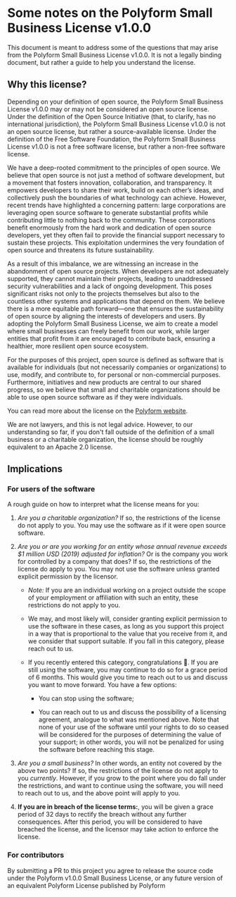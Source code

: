 # Some notes on the Polyform Small Business License v1.0.0

This document is meant to address some of the questions that may arise from the Polyform Small
Business License v1.0.0. It is not a legally binding document, but rather a guide to help you
understand the license.

## Why this license?

Depending on your definition of open source, the Polyform Small Business License v1.0.0 may or may
not be considered an open source license. Under the definition of the Open Source Initiative (that,
to clarify, has no international jurisdiction), the Polyform Small Business License v1.0.0 is not an
open source license, but rather a source-available license. Under the definition of the Free
Software Foundation, the Polyform Small Business License v1.0.0 is not a free software license, but
rather a non-free software license.

We have a deep-rooted commitment to the principles of open source. We believe that open source is
not just a method of software development, but a movement that fosters innovation, collaboration,
and transparency. It empowers developers to share their work, build on each other’s ideas, and
collectively push the boundaries of what technology can achieve. However, recent trends have
highlighted a concerning pattern: large corporations are leveraging open source software to generate
substantial profits while contributing little to nothing back to the community. These corporations
benefit enormously from the hard work and dedication of open source developers, yet they often fail
to provide the financial support necessary to sustain these projects. This exploitation undermines
the very foundation of open source and threatens its future sustainability.

As a result of this imbalance, we are witnessing an increase in the abandonment of open source
projects. When developers are not adequately supported, they cannot maintain their projects, leading
to unaddressed security vulnerabilities and a lack of ongoing development. This poses significant
risks not only to the projects themselves but also to the countless other systems and applications
that depend on them. We believe there is a more equitable path forward—one that ensures the
sustainability of open source by aligning the interests of developers and users. By adopting the
Polyform Small Business License, we aim to create a model where small businesses can freely benefit
from our work, while larger entities that profit from it are encouraged to contribute back, ensuring
a healthier, more resilient open source ecosystem.

For the purposes of this project, open source is defined as software that is available for
individuals (but not necessarily companies or organizations) to use, modify, and contribute to, for
personal or non-commercial purposes. Furthermore, initiatives and new products are central to our
shared progress, so we believe that small and charitable organizations should be able to use open
source software as if they were individuals.

You can read more about the license on the
[Polyform website](https://polyformproject.org/licenses/small-business/1.0.0).

We are not lawyers, and this is not legal advice. However, to our understanding so far, if you don't
fall outside of the definition of a small business or a charitable organization, the license should
be roughly equivalent to an Apache 2.0 license.

## Implications

### For users of the software

A rough guide on how to interpret what the license means for you:

1. *Are you a charitable organization?* If so, the restrictions of the license do not apply to you.
   You may use the software as if it were open source software.

2. *Are you or are you working for an entity whose annual revenue exceeds $1 million USD (2019)
   adjusted for inflation?* Or is the company you work for controlled by a company that does? If so,
   the restrictions of the license do apply to you. You may not use the software unless granted
   explicit permission by the licensor.

   - *Note:* If you are an individual working on a project outside the scope of your employment or
     affiliation with such an entity, these restrictions do not apply to you.

   - We may, and most likely will, consider granting explicit permission to use the software in
     these cases, as long as you support this project in a way that is proportional to the value
     that you receive from it, and we consider that support suitable. If you fall in this category,
     please reach out to us.

   - If you recently entered this category, congratulations 🎉. If you are still using the software,
     you may continue to do so for a grace period of 6 months. This would give you time to reach out
     to us and discuss you want to move forward. You have a few options:

     - You can stop using the software;

     - You can reach out to us and discuss the possibility of a licensing agreement, analogue to
       what was mentioned above. Note that none of your use of the software until your rights to do
       so ceased will be considered for the purposes of determining the value of your support; in
       other words, you will not be penalized for using the software before reaching this stage.

3. *Are you a small business?* In other words, an entity not covered by the above two points? If so,
   the restrictions of the license do not apply to you *currently*. However, if you grow to the
   point where you do fall under the restrictions, and want to continue using the software, you will
   need to reach out to us, and the above point will apply to you.

4. **If you are in breach of the license terms:**, you will be given a grace period of 32 days to
   rectify the breach without any further consequences. After this period, you will be considered to
   have breached the license, and the licensor may take action to enforce the license.

### For contributors

By submitting a PR to this project you agree to release the source code under the Polyform v1.0.0
Small Business License, or any future version of an equivalent Polyform License published by
Polyform
